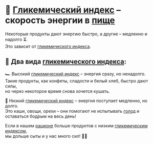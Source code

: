 # 🚗 [Гликемический индекс](/home/takoo/2025_kidbook/WORK/health/nutrition/glycemic_index.md) – скорость энергии в [пище](/home/takoo/2025_kidbook/WORK/health/nutrition/food.md)  

Некоторые продукты дают энергию быстро, а другие – медленно и надолго ⏳.  
Это зависит от [гликемического индекса](/home/takoo/2025_kidbook/WORK/health/nutrition/glycemic_index.md).  

## 🔹 Два вида [гликемического индекса](/home/takoo/2025_kidbook/WORK/health/nutrition/glycemic_index.md):  
🏎 Высокий [гликемический индекс](/home/takoo/2025_kidbook/WORK/health/nutrition/glycemic_index.md) – энергия сразу, но ненадолго.  
Такие продукты, как конфеты, сладости и белый хлеб, быстро дают силы,  
но через некоторое время снова хочется кушать.  

🚜 Низкий [гликемический индекс](/home/takoo/2025_kidbook/WORK/health/nutrition/glycemic_index.md) – энергия поступает медленно, но долго.  
Это каши, овощи, орехи – они помогают не испытывать [голод](/home/takoo/2025_kidbook/WORK/health/nutrition/hunger.md) и оставаться бодрым на весь день!  

Если в нашем [рационе](/home/takoo/2025_kidbook/WORK/health/nutrition/ration.md) больше продуктов с низким [гликемическим индексом](/home/takoo/2025_kidbook/WORK/health/nutrition/glycemic_index.md),  
мы дольше сыты и у нас много сил! 💪😊  